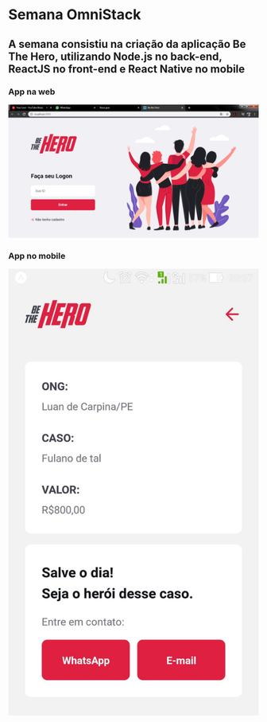 # Semana OmniStack
## A semana consistiu na criação da aplicação Be The Hero, utilizando Node.js no back-end, ReactJS no front-end e React Native no mobile

### App na web
![Front end web](./web.jpeg)

### App no mobile
![App mobile](./mobile.jpeg)